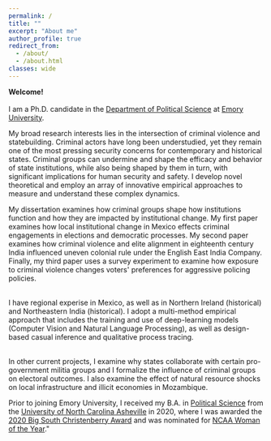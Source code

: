 ```yaml
---
permalink: /
title: ""
excerpt: "About me"
author_profile: true
redirect_from: 
  - /about/
  - /about.html
classes: wide
---
```



**Welcome!** <br /> <br /> I am a Ph.D. candidate in the [Department of Political Science](http://polisci.emory.edu/home/index.html) at [Emory University](https://www.emory.edu/home/index.html). <br />
    
My broad research interests lies in the intersection of criminal violence and statebuilding. Criminal actors have long been understudied, yet they remain one of the most pressing security concerns for contemporary and historical states. Criminal groups can undermine and shape the efficacy and behavior of state institutions, while also being shaped by them in turn, with significant implications for human security and safety. I develop novel theoretical and employ an array of innovative empirical approaches to measure and understand these complex dynamics. <br /> 

My dissertation examines how criminal groups shape how institutions function and how they are impacted by institutional change. My first paper examines how local institutional change in Mexico effects criminal engagements in elections and democratic processes. My second paper examines how criminal violence and elite alignment in eighteenth century India influenced uneven colonial rule under the English East India Company. Finally, my third paper uses a survey experiment to examine how exposure to criminal violence changes voters' preferences for aggressive policing policies.      
<br /> 
     
I have regional experise in Mexico, as well as in Northern Ireland (historical) and Northeastern India (historical). I adopt a multi-method empirical approach that includes the training and use of deep-learning models (Computer Vision and Natural Language Processing), as well as design-based casual inference and qualitative process tracing.    
<br /> 
    
In other current projects, I examine why states collaborate with certain pro-government militia groups and I formalize the influence of criminal groups on electoral outcomes. I also examine the effect of natural resource shocks on local infrastructure and illicit economies in Mozambique. 
<br />
    
Prior to joining Emory University, I received my B.A. in [Political Science](https://politicalscience.unca.edu/) from the [University of North Carolina Asheville](https://www.unca.edu/) in 2020, where I was awarded the [2020 Big South Christenberry Award](https://uncabulldogs.com/news/2020/5/20/womens-swimming-diving-adee-weller-receives-2020-big-south-christenberry-award.aspx) and was nominated for [NCAA Woman of the Year](https://www.ncaa.org/news/2020/7/14/ncaa-schools-announce-nominees-for-2020-ncaa-woman-of-the-year.aspx)."

 